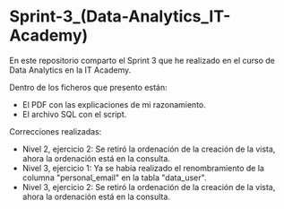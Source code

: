 # Sprint-3_(Data-Analytics_IT-Academy)

En este repositorio comparto el Sprint 3 que he realizado en el curso de Data Analytics en la IT Academy.

Dentro de los ficheros que presento están:
  - El PDF con las explicaciones de mi razonamiento.
  - El archivo SQL con el script.

Correcciones realizadas:
  - Nivel 2, ejercicio 2: Se retiró la ordenación de la creación de la vista, ahora la ordenación está en la consulta.
  - Nivel 3, ejercicio 1: Ya se había realizado el renombramiento de la columna "personal_email" en la tabla "data_user".
  - Nivel 3, ejercicio 2: Se retiró la ordenación de la creación de la vista, ahora la ordenación está en la consulta.
